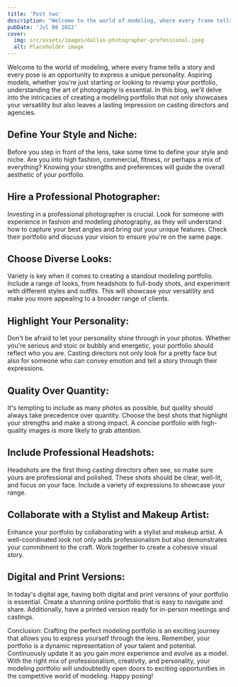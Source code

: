 ```yaml
---
title: 'Post two'
description: "Welcome to the world of modeling, where every frame tells a story and every pose is an opportunity to express a unique personality. Aspiring models, whether you're just starting or looking to revamp your portfolio, understanding the art of photography is essential. In this blog, we'll delve into the intricacies of creating a modeling portfolio that not only showcases your versatility but also leaves a lasting impression on casting directors and agencies."
pubDate: 'Jul 08 2022'
cover:
  img: src/assets/images/dallas-photographer-professional.jpeg
  alt: Placeholder image
---
```


Welcome to the world of modeling, where every frame tells a story and every pose is an opportunity to express a unique personality. Aspiring models, whether you're just starting or looking to revamp your portfolio, understanding the art of photography is essential. In this blog, we'll delve into the intricacies of creating a modeling portfolio that not only showcases your versatility but also leaves a lasting impression on casting directors and agencies.

## Define Your Style and Niche:

Before you step in front of the lens, take some time to define your style and niche. Are you into high fashion, commercial, fitness, or perhaps a mix of everything? Knowing your strengths and preferences will guide the overall aesthetic of your portfolio.

## Hire a Professional Photographer:

Investing in a professional photographer is crucial. Look for someone with experience in fashion and modeling photography, as they will understand how to capture your best angles and bring out your unique features. Check their portfolio and discuss your vision to ensure you're on the same page.

## Choose Diverse Looks:

Variety is key when it comes to creating a standout modeling portfolio. Include a range of looks, from headshots to full-body shots, and experiment with different styles and outfits. This will showcase your versatility and make you more appealing to a broader range of clients.

## Highlight Your Personality:

Don't be afraid to let your personality shine through in your photos. Whether you're serious and stoic or bubbly and energetic, your portfolio should reflect who you are. Casting directors not only look for a pretty face but also for someone who can convey emotion and tell a story through their expressions.

## Quality Over Quantity:

It's tempting to include as many photos as possible, but quality should always take precedence over quantity. Choose the best shots that highlight your strengths and make a strong impact. A concise portfolio with high-quality images is more likely to grab attention.

## Include Professional Headshots:

Headshots are the first thing casting directors often see, so make sure yours are professional and polished. These shots should be clear, well-lit, and focus on your face. Include a variety of expressions to showcase your range.

## Collaborate with a Stylist and Makeup Artist:

Enhance your portfolio by collaborating with a stylist and makeup artist. A well-coordinated look not only adds professionalism but also demonstrates your commitment to the craft. Work together to create a cohesive visual story.

## Digital and Print Versions:

In today's digital age, having both digital and print versions of your portfolio is essential. Create a stunning online portfolio that is easy to navigate and share. Additionally, have a printed version ready for in-person meetings and castings.

Conclusion:
Crafting the perfect modeling portfolio is an exciting journey that allows you to express yourself through the lens. Remember, your portfolio is a dynamic representation of your talent and potential. Continuously update it as you gain more experience and evolve as a model. With the right mix of professionalism, creativity, and personality, your modeling portfolio will undoubtedly open doors to exciting opportunities in the competitive world of modeling. Happy posing!
